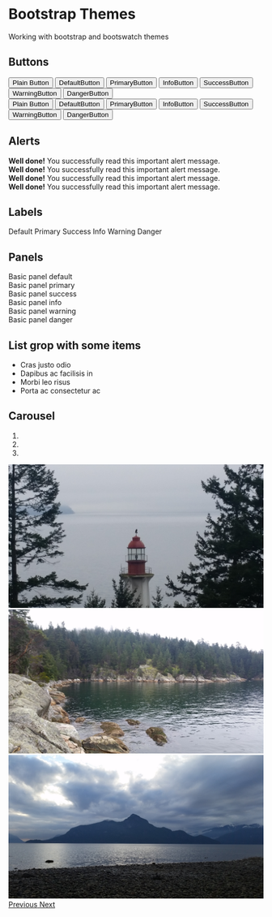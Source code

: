 # Bootstrap Themes

Working with bootstrap and bootswatch themes
## Buttons
<div class="padded">
<button>Plain Button</button>
<button type="button" class="btn btn-lg btn-default">DefaultButton</button>
<button type="button" class="btn btn-lg btn-primary">PrimaryButton</button>
<button type="button" class="btn btn-lg btn-info">InfoButton</button>
<button type="button" class="btn btn-lg btn-success">SuccessButton</button>
<button type="button" class="btn btn-lg btn-warning">WarningButton</button>
<button type="button" class="btn btn-lg btn-danger">DangerButton</button>
</div>

<div class="padded">
<button>Plain Button</button>
<button type="button" class="btn btn-xs btn-default">DefaultButton</button>
<button type="button" class="btn btn-xs btn-primary">PrimaryButton</button>
<button type="button" class="btn btn-xs btn-info">InfoButton</button>
<button type="button" class="btn btn-xs btn-success">SuccessButton</button>
<button type="button" class="btn btn-xs btn-warning">WarningButton</button>
<button type="button" class="btn btn-xs btn-danger">DangerButton</button>
</div>

## Alerts
<div class="padded">
  <div class="alert alert-success" role="alert">
    <strong>Well done!</strong> You successfully read this important alert message.
  </div>
  <div class="alert alert-info" role="alert">
    <strong>Well done!</strong> You successfully read this important alert message.
  </div>
  <div class="alert alert-warning" role="alert">
    <strong>Well done!</strong> You successfully read this important alert message.
  </div>
  <div class="alert alert-danger" role="alert">
    <strong>Well done!</strong> You successfully read this important alert message.
  </div>
</div>

## Labels
<div class="padded">
<span class="label label-default">Default</span>
<span class="label label-primary">Primary</span>
<span class="label label-success">Success</span>
<span class="label label-info">Info</span>
<span class="label label-warning">Warning</span>
<span class="label label-danger">Danger</span>
</div>

## Panels
<div class="padded">

<div class="panel panel-default">
  <div class="panel-body">Basic panel default</div>
</div>

<div class="panel panel-primary">
  <div class="panel-body">Basic panel primary </div>
</div>

<div class="panel panel-success">
  <div class="panel-body">Basic panel success </div>
</div>

<div class="panel panel-info">
  <div class="panel-body">Basic panel info </div>
</div>

<div class="panel panel-warning">
  <div class="panel-body">Basic panel warning </div>
</div>

<div class="panel panel-danger">
  <div class="panel-body">Basic panel danger </div>
</div>

</div>

## List grop with some items
<div class="padded">
<ul class="list-group">
  <li class="list-group-item">Cras justo odio</li>
  <li class="list-group-item">Dapibus ac facilisis in</li>
  <li class="list-group-item">Morbi leo risus</li>
  <li class="list-group-item">Porta ac consectetur ac</li>
</ul>
</div>

## Carousel
<div id="carousel2" class="carousel slide" data-ride="carousel">
  <ol class="carousel-indicators">
    <li data-target="#carousel2" data-slide-to="0" class="active"></li>
    <li data-target="#carousel2" data-slide-to="1"></li>
    <li data-target="#carousel2" data-slide-to="2"></li>
  </ol>
  <div class="carousel-inner" role="listbox">
    <div class="item active">
      <img src="../images/canada/2016-02-27_10.09.03.jpg" alt="First slide">
    </div>
    <div class="item">
      <img src="../images/canada/2016-02-27_10.42.25.jpg" alt="Second slide">
    </div>
    <div class="item">
      <img src="../images/canada/2016-02-27_16.34.13.jpg" alt="Third slide">
    </div>
  </div>
  <a class="left carousel-control" href="#carousel2" role="button" data-slide="prev">
    <span class="glyphicon glyphicon-chevron-left" aria-hidden="true"></span>
    <span class="sr-only">Previous</span>
  </a>
  <a class="right carousel-control" href="#carousel2" role="button" data-slide="next">
    <span class="glyphicon glyphicon-chevron-right" aria-hidden="true"></span>
    <span class="sr-only">Next</span>
  </a>
</div>
